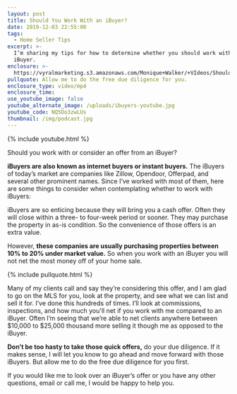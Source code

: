```yaml
---
layout: post
title: Should You Work With an iBuyer?
date: 2019-12-03 22:55:00
tags:
  - Home Seller Tips
excerpt: >-
  I’m sharing my tips for how to determine whether you should work with an
  iBuyer.
enclosure: >-
  https://vyralmarketing.s3.amazonaws.com/Monique+Walker/+VIdeos/Should+You+Work+With+an+iBuyer_.mp4
pullquote: Allow me to do the free due diligence for you.
enclosure_type: video/mp4
enclosure_time:
use_youtube_image: false
youtube_alternate_image: /uploads/ibuyers-youtube.jpg
youtube_code: NQ5Do3zwLUs
thumbnail: /img/podcast.jpg
---
```


{% include youtube.html %}

Should you work with or consider an offer from an iBuyer?

**iBuyers are also known as internet buyers or instant buyers.** The iBuyers of today’s market are companies like Zillow, Opendoor, Offerpad, and several other prominent names. Since I’ve worked with most of them, here are some things to consider when contemplating whether to work with iBuyers:

iBuyers are so enticing because they will bring you a cash offer. Often they will close within a three- to four-week period or sooner. They may purchase the property in as-is condition. So the convenience of those offers is an extra value.&nbsp;

However, **these companies are usually purchasing properties between 10% to 20% under market value.** So when you work with an iBuyer you will not net the most money off of your home sale.&nbsp;

{% include pullquote.html %}

Many of my clients call and say they’re considering this offer, and I am glad to go on the MLS for you, look at the property, and see what we can list and sell it for. I’ve done this hundreds of times. I’ll look at commissions, inspections, and how much you'll net if you work with me compared to an iBuyer. Often I’m seeing that we’re able to net clients anywhere between $10,000 to $25,000 thousand more selling it though me as opposed to the iBuyer.&nbsp;

**Don’t be too hasty to take those quick offers,** do your due diligence. If it makes sense, I will let you know to go ahead and move forward with those iBuyers. But allow me to do the free due diligence for you first.&nbsp;

If you would like me to look over an iBuyer’s offer or you have any other questions, email or call me, I would be happy to help you.
